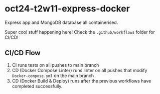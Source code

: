 # oct24-t2w11-express-docker
Express app and MongoDB database all containerised.

Super cool stuff happening here! Check the `.github/workflows` folder for CI/CD!


## CI/CD Flow 

1. CI runs tests on all pushes to main branch 
2. CD (Docker Compose Linter) runs linter on all pushes that modify `Docker-compose.yml` on the main branch
3. CD (Docker Build & Deploy) runs after the previous workflows have completed successfully.







